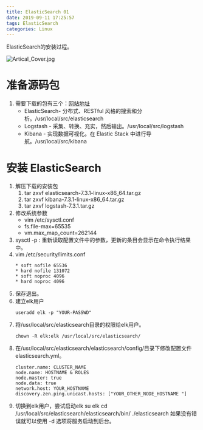 ```yaml
---
title: ElasticSearch 01
date: 2019-09-11 17:25:57
tags: ElasticSearch
categories: Linux
---
```


ElasticSearch的安装过程。

<!-- more -->

![Artical_Cover.jpg](https://i.loli.net/2019/09/17/gLbZKEiln2rq7yx.jpg)

# 准备源码包 
1. 需要下载的包有三个：[网站地址](https://www.elastic.co/cn/downloads/)
   - ElasticSearch- 分布式、RESTful 风格的搜索和分析。/usr/local/src/elasticsearch
   - Logstash - 采集、转换、充实，然后输出。/usr/local/src/logstash
   - Kibana - 实现数据可视化。在 Elastic Stack 中进行导航。/usr/local/src/kibana

# 安装 ElasticSearch
1. 解压下载的安装包
   1. tar zxvf elasticsearch-7.3.1-linux-x86_64.tar.gz
   2. tar zxvf kibana-7.3.1-linux-x86_64.tar.gz
   3. tar zxvf logstash-7.3.1.tar.gz
2. 修改系统参数
   - vim /etc/sysctl.conf
   - fs.file-max=65535
   - vm.max_map_count=262144
3. sysctl -p : 重新读取配置文件中的参数，更新的条目会显示在命令执行结果中。
4. vim /etc/security/limits.conf
	```
	* soft nofile 65536
	* hard nofile 131072
	* soft noproc 4096
	* hard noproc 4096	
	```
5. 保存退出。
6. 建立elk用户
	```
	useradd elk -p "YOUR-PASSWD"
	```
1. 将/usr/local/src/elasticsearch目录的权限给elk用户。
	```
	chown -R elk:elk /usr/local/src/elasticsearch/
	```
1. 在/usr/local/src/elasticsearch/elasticsearch/config/目录下修改配置文件elasticsearch.yml。
	```
	cluster.name: CLUSTER_NAME
	node.name: HOSTNAME & ROLES
	node.master: true
	node.data: true
	network.host: YOUR_HOSTNAME
	discovery.zen.ping.unicast.hosts: ["YOUR_OTHER_NODE_HOSTNAME "]

	```
2. 切换到elk用户，尝试启动elk
	su elk 
	cd /usr/local/src/elasticsearch/elasticsearch/bin/
	./elasticsearch 
	如果没有错误就可以使用 -d 选项将服务启动到后台。
